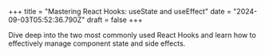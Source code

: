 +++
title = "Mastering React Hooks: useState and useEffect"
date = "2024-09-03T05:52:36.790Z"
draft = false
+++

  Dive deep into the two most commonly used React Hooks and learn how to effectively manage component state and side effects.
        